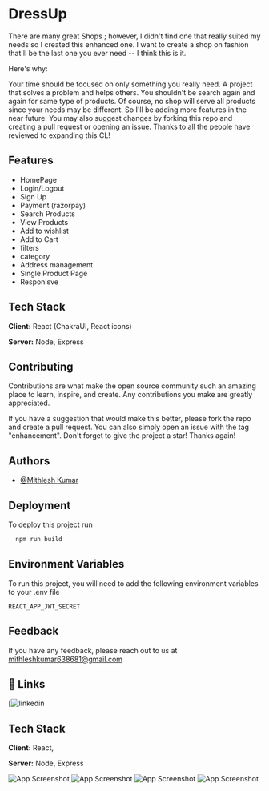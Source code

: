 
# DressUp

There are many great Shops ; however, I didn't find one that really suited my needs so I created this enhanced one. I want to create a shop on fashion that'll be the last one you ever need -- I think this is it.

Here's why:

Your time should be focused on only something you really need. A project that solves a problem and helps others.
You shouldn't be search again and again for same type of products.
Of course, no shop will serve all products since your needs may be different. So I'll be adding more features in the near future. You may also suggest changes by forking this repo and creating a pull request or opening an issue. Thanks to all the people have reviewed to expanding this CL!


## Features
- HomePage
- Login/Logout
- Sign Up
- Payment (razorpay)
- Search Products
- View Products
- Add to wishlist
- Add to Cart
- filters
- category
- Address management
- Single Product Page
- Responisve

## Tech Stack

**Client:** React (ChakraUI, React icons)

**Server:** Node, Express

## Contributing
Contributions are what make the open source community such an amazing place to learn, inspire, and create. Any contributions you make are greatly appreciated.

If you have a suggestion that would make this better, please fork the repo and create a pull request. You can also simply open an issue with the tag "enhancement". Don't forget to give the project a star! Thanks again!




## Authors

- [@Mithlesh Kumar](https://www.github.com/AdarshSingh172)


## Deployment

To deploy this project run

```bash
  npm run build
```


## Environment Variables

To run this project, you will need to add the following environment variables to your .env file

`REACT_APP_JWT_SECRET`



## Feedback

If you have any feedback, please reach out to us at mithleshkumar638681@gmail.com


## 🔗 Links

[![linkedin](https://www.linkedin.com/in/mithlesh-kumar-0b91bb254/)


## Tech Stack

**Client:** React, 

**Server:** Node, Express



![App Screenshot](https://i.postimg.cc/cJ0rvyfm/dressup1.png)
![App Screenshot](https://i.postimg.cc/MTGHY7Pf/dressup2.png)
![App Screenshot](https://i.postimg.cc/HncLqpCp/dressup3.png)
![App Screenshot](https://i.postimg.cc/DZq6qbZG/dressmobile.png)


